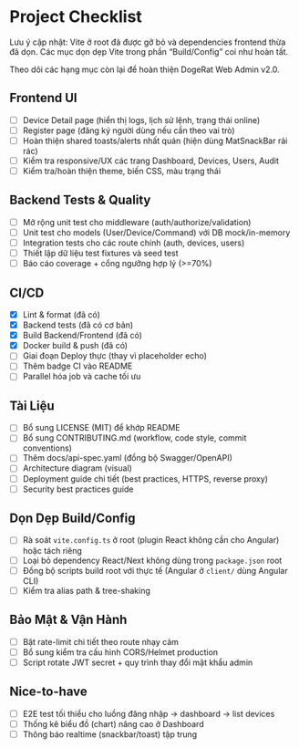 # Project Checklist

Lưu ý cập nhật: Vite ở root đã được gỡ bỏ và dependencies frontend thừa đã dọn. Các mục dọn dẹp Vite trong phần “Build/Config” coi như hoàn tất.

Theo dõi các hạng mục còn lại để hoàn thiện DogeRat Web Admin v2.0.

## Frontend UI

- [ ] Device Detail page (hiển thị logs, lịch sử lệnh, trạng thái online)
- [ ] Register page (đăng ký người dùng nếu cần theo vai trò)
- [ ] Hoàn thiện shared toasts/alerts nhất quán (hiện dùng MatSnackBar rải rác)
- [ ] Kiểm tra responsive/UX các trang Dashboard, Devices, Users, Audit
- [ ] Kiểm tra/hoàn thiện theme, biến CSS, màu trạng thái

## Backend Tests & Quality

- [ ] Mở rộng unit test cho middleware (auth/authorize/validation)
- [ ] Unit test cho models (User/Device/Command) với DB mock/in-memory
- [ ] Integration tests cho các route chính (auth, devices, users)
- [ ] Thiết lập dữ liệu test fixtures và seed test
- [ ] Báo cáo coverage + cổng ngưỡng hợp lý (>=70%)

## CI/CD

- [x] Lint & format (đã có)
- [x] Backend tests (đã có cơ bản)
- [x] Build Backend/Frontend (đã có)
- [x] Docker build & push (đã có)
- [ ] Giai đoạn Deploy thực (thay vì placeholder echo)
- [ ] Thêm badge CI vào README
- [ ] Parallel hóa job và cache tối ưu

## Tài Liệu

- [ ] Bổ sung LICENSE (MIT) để khớp README
- [ ] Bổ sung CONTRIBUTING.md (workflow, code style, commit conventions)
- [ ] Thêm docs/api-spec.yaml (đồng bộ Swagger/OpenAPI)
- [ ] Architecture diagram (visual)
- [ ] Deployment guide chi tiết (best practices, HTTPS, reverse proxy)
- [ ] Security best practices guide

## Dọn Dẹp Build/Config

- [ ] Rà soát `vite.config.ts` ở root (plugin React không cần cho Angular) hoặc tách riêng
- [ ] Loại bỏ dependency React/Next không dùng trong `package.json` root
- [ ] Đồng bộ scripts build root với thực tế (Angular ở `client/` dùng Angular CLI)
- [ ] Kiểm tra alias path & tree-shaking

## Bảo Mật & Vận Hành

- [ ] Bật rate-limit chi tiết theo route nhạy cảm
- [ ] Bổ sung kiểm tra cấu hình CORS/Helmet production
- [ ] Script rotate JWT secret + quy trình thay đổi mật khẩu admin

## Nice-to-have

- [ ] E2E test tối thiểu cho luồng đăng nhập → dashboard → list devices
- [ ] Thống kê biểu đồ (chart) nâng cao ở Dashboard
- [ ] Thông báo realtime (snackbar/toast) tập trung
